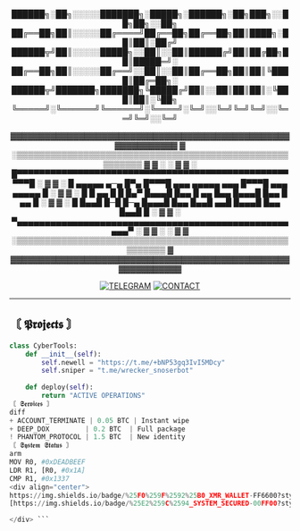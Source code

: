 <div align="center">

██████╗░██╗░░░░░███████╗░█████╗░██████╗░██╗███╗░░██╗██╗░░██╗
██╔══██╗██║░░░░░██╔════╝██╔══██╗██╔══██╗██║████╗░██║██║░██╔╝
██████╦╝██║░░░░░█████╗░░██║░░██║██████╔╝██║██╔██╗██║█████═╝░
██╔══██╗██║░░░░░██╔══╝░░██║░░██║██╔══██╗██║██║╚████║██╔═██╗░
██████╦╝███████╗███████╗╚█████╔╝██║░░██║██║██║░╚███║██║░╚██╗
╚═════╝░╚══════╝╚══════╝░╚════╝░╚═╝░░╚═╝╚═╝╚═╝░░╚══╝╚═╝░░╚═╝

▓▓▓▓▓▓▓▓▓▓▓▓▓▓▓▓▓▓▓▓▓▓▓▓▓▓▓▓▓▓▓▓▓▓▓▓▓▓▓▓▓▓▓▓▓▓▓▓▓▓▓▓▓▓▓▓▓▓▓▓
▓ ░▒▒▒▒▒▒▒▒▒▒▒▒▒▒▒▒▒▒▒▒▒▒▒▒▒▒▒▒▒▒▒▒▒▒▒▒▒▒▒▒▒▒▒▒▒▒▒▒▒▒▒▒▒▒▒▒ ▓
▓ ░                                                        ░ ▓
▓ ░  █▀▀▀▀▀▀▀▀▀▀▀▀▀▀▀▀▀▀▀▀▀▀▀▀▀▀▀▀▀▀▀▀▀▀▀▀▀▀▀▀▀▀▀▀▀▀▀▀▀▀▀▀█  ░ ▓
▓ ░  █  ▄▄▄▄▄ ▄─▄ █▀▄ █▀▀▀█ ▄▄▄ ▄▄▄▄▄ ▄▄▄ █▀▀▀█ ▄▄▄ ▄▄▄▄▄  █  ░ ▓
▓ ░  █  █ ▄▄  █ █ █▄▀ █▄▄▄█ █▄▄ █ ▄▄ █▄▄ █▄▄▄█ █▄▄ █ ▄▄  █  ░ ▓
▓ ░  █  █▄▄█  █─█ █─▄ █▄▄▄█ █▄▄ █▄▄█ ▄▄█ █▄▄▄█ █▄▄ █▄▄█  █  ░ ▓
▓ ░  ▀▄▄▄▄▄▄▄▄▄▄▄▄▄▄▄▄▄▄▄▄▄▄▄▄▄▄▄▄▄▄▄▄▄▄▄▄▄▄▄▄▄▄▄▄▄▄▄▄▄▄▄▄▀  ░ ▓
▓ ░                                                        ░ ▓
▓ ░▒▒▒▒▒▒▒▒▒▒▒▒▒▒▒▒▒▒▒▒▒▒▒▒▒▒▒▒▒▒▒▒▒▒▒▒▒▒▒▒▒▒▒▒▒▒▒▒▒▒▒▒▒▒▒▒ ▓
▓▓▓▓▓▓▓▓▓▓▓▓▓▓▓▓▓▓▓▓▓▓▓▓▓▓▓▓▓▓▓▓▓▓▓▓▓▓▓▓▓▓▓▓▓▓▓▓▓▓▓▓▓▓▓▓▓▓▓▓

[![TELEGRAM](https://img.shields.io/badge/%F0%9F%93%A7_OFFICIAL_CHANNEL-0088CC?style=for-the-badge&logo=telegram)](https://t.me/+bNP53gq3IvI5MDcy)
[![CONTACT](https://img.shields.io/badge/%F0%9F%93%AB_DIRECT_CONTACT-26A5E4?style=for-the-badge&logo=telegram)](https://t.me/closink)

</div>

---

## 〘 𝕻𝖗𝖔𝖏𝖊𝖈𝖙𝖘 〙
```python
class CyberTools:
    def __init__(self):
        self.newell = "https://t.me/+bNP53gq3IvI5MDcy"
        self.sniper = "t.me/wrecker_snoserbot"
        
    def deploy(self):
        return "ACTIVE OPERATIONS"
〘 𝕾𝖊𝖗𝖛𝖎𝖈𝖊𝖘 〙
diff
+ ACCOUNT_TERMINATE | 0.05 BTC | Instant wipe
+ DEEP_DOX         | 0.2 BTC  | Full package
! PHANTOM_PROTOCOL | 1.5 BTC  | New identity
〘 𝕾𝖞𝖘𝖙𝖊𝖒 𝕾𝖙𝖆𝖙𝖚𝖘 〙
arm
MOV R0, #0xDEADBEEF
LDR R1, [R0, #0x1A]
CMP R1, #0x1337
<div align="center">
https://img.shields.io/badge/%25F0%259F%2592%25B0_XMR_WALLET-FF6600?style=for-the-badge
[https://img.shields.io/badge/%25E2%259C%2594_SYSTEM_SECURED-00FF00?style=for-the-badge]

</div> ```
